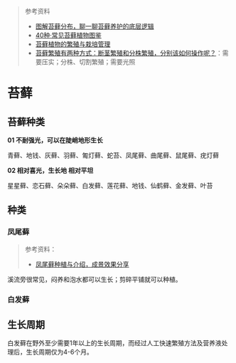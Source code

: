 > 参考资料
>
> - [图解苔藓分布，聊一聊苔藓养护的底层逻辑](https://www.bilibili.com/video/BV1cL4y1H73E/?spm_id_from=333.337.search-card.all.click&vd_source=b736aa3d7f0fdf47b59ea3021dc810ab)
> - [40种·常见苔藓植物图鉴](https://bbs.co188.com/thread-10337640-1-1.html)
> - [苔藓植物的繁殖与栽培管理](https://lyj.hunan.gov.cn/lyj/tslm_71206/lykp/syjs/201512/t20151227_2601209.html)
> - [苔藓繁殖有两种方式：断茎繁殖和分株繁殖，分别该如何操作呢？](https://www.bilibili.com/video/BV1cik7YhEbE?vd_source=b736aa3d7f0fdf47b59ea3021dc810ab&spm_id_from=333.788.player.player_end_recommend_autoplay)：需要压实；分株、切割繁殖；需要光照

# 苔藓

## 苔藓种类

**01 不耐强光，可以在陡峭地形生长**

青藓、地钱、灰藓、羽藓、匍灯藓、蛇苔、凤尾藓、曲尾藓、鼠尾藓、疣灯藓



**02 相对喜光，生长地 相对平坦**

星星藓、恋石藓、朵朵藓、白发藓、莲花藓、地钱、仙鹤藓、金发藓、叶苔



## 种类

### 凤尾藓

> 参考资料：
>
> - [凤尾藓种植与介绍，成景效果分享](https://www.bilibili.com/video/BV1r4U8Y2E5d/?spm_id_from=333.1245.0.0&vd_source=b736aa3d7f0fdf47b59ea3021dc810ab)

溪流旁很常见，闷养和泡水都可以生长；剪碎平铺就可以种植。

### 白发藓



## 生长周期

白发藓在野外至少需要1年以上的生长周期，而经过人工快速繁殖方法及营养液处理后，生长周期仅为4-6个月。